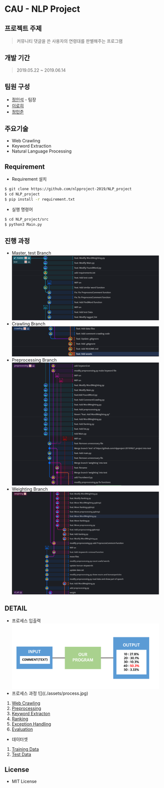 # CAU - NLP Project

## 프로젝트 주제

> 커뮤니티 댓글을 쓴 사용자의 연령대를 판별해주는 프로그램

## 개발 기간

> 2019.05.22 ~ 2019.06.14

## 팀원 구성

- [정인석](https://github.com/comisputer) - 팀장
- [이로히](https://github.com/rohi404)
- [정민준](https://github.com/minjoong507)

## 주요기술

- Web Crawling
- Keyword Extraction
- Natural Language Processing

## Requirement

- Requirement 설치
```bash
$ git clone https://github.com/nlpproject-2019/NLP_project
$ cd NLP_project
$ pip install -r requirement.txt
```
- 실행 명령어
```bash
$ cd NLP_project/src
$ python3 Main.py
```

## 진행 과정

- Master, test Branch
![](./assets/master-test.png)
- Crawling Branch
![](./assets/crawling.png)
- Preprocessing Branch
![](./assets/preprocessing.png)
- Weighting Branch
![](./assets/weighting.png)

## DETAIL

- 프로세스 입출력
![](./assets/project.png)
- 프로세스 과정
![]((./assets/process.jpg)
1. [Web Crawling](https://github.com/nlpproject-2019/NLP_project/blob/master/src/CommentCrawling.py)
2. [Preprocessing](https://github.com/nlpproject-2019/NLP_project/blob/master/src/preprocessing.py)
3. [Keyword Extracton](https://github.com/nlpproject-2019/NLP_project/blob/master/src/WordWeighting.py)
4. [Ranking](https://github.com/nlpproject-2019/NLP_project/blob/master/src/Ranking.py)
5. [Exception Handling](https://github.com/nlpproject-2019/NLP_project/blob/master/src/FoundWord.py)
6. [Evaluation](https://github.com/nlpproject-2019/NLP_project/blob/master/src/Main.py)
- 데이터셋
1. [Training Data](https://github.com/nlpproject-2019/NLP_project/tree/master/input)
2. [Test Data](https://github.com/nlpproject-2019/NLP_project/tree/master/test_data)

## License
- MIT License
